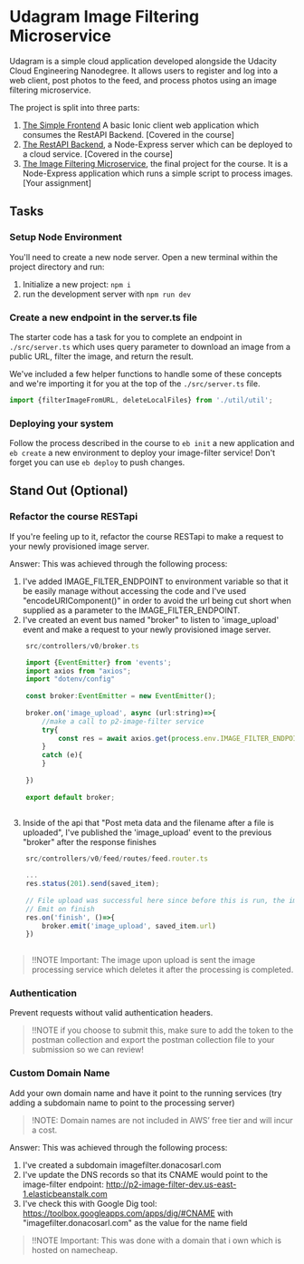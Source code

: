 # Udagram Image Filtering Microservice

Udagram is a simple cloud application developed alongside the Udacity Cloud Engineering Nanodegree. It allows users to register and log into a web client, post photos to the feed, and process photos using an image filtering microservice.

The project is split into three parts:
1. [The Simple Frontend](https://github.com/udacity/cloud-developer/tree/master/course-02/exercises/udacity-c2-frontend)
A basic Ionic client web application which consumes the RestAPI Backend. [Covered in the course]
2. [The RestAPI Backend](https://github.com/udacity/cloud-developer/tree/master/course-02/exercises/udacity-c2-restapi), a Node-Express server which can be deployed to a cloud service. [Covered in the course]
3. [The Image Filtering Microservice](https://github.com/udacity/cloud-developer/tree/master/course-02/project/image-filter-starter-code), the final project for the course. It is a Node-Express application which runs a simple script to process images. [Your assignment]

## Tasks

### Setup Node Environment

You'll need to create a new node server. Open a new terminal within the project directory and run:

1. Initialize a new project: `npm i`
2. run the development server with `npm run dev`

### Create a new endpoint in the server.ts file

The starter code has a task for you to complete an endpoint in `./src/server.ts` which uses query parameter to download an image from a public URL, filter the image, and return the result.

We've included a few helper functions to handle some of these concepts and we're importing it for you at the top of the `./src/server.ts`  file.

```typescript
import {filterImageFromURL, deleteLocalFiles} from './util/util';
```

### Deploying your system

Follow the process described in the course to `eb init` a new application and `eb create` a new environment to deploy your image-filter service! Don't forget you can use `eb deploy` to push changes.

## Stand Out (Optional)

### Refactor the course RESTapi

If you're feeling up to it, refactor the course RESTapi to make a request to your newly provisioned image server.

Answer: This was achieved through the following process:
1. I've added IMAGE_FILTER_ENDPOINT to environment variable so that it be easily manage without accessing the code
   and I've used "encodeURIComponent()" in order to avoid the url being cut short when supplied as a parameter to the IMAGE_FILTER_ENDPOINT.
2. I've created an event bus named "broker" to listen to 'image_upload' event and make a request to your newly provisioned image server.
```javascript
    src/controllers/v0/broker.ts

    import {EventEmitter} from 'events';
    import axios from "axios";
    import "dotenv/config"
    
    const broker:EventEmitter = new EventEmitter();
    
    broker.on('image_upload', async (url:string)=>{
        //make a call to p2-image-filter service
        try{
            const res = await axios.get(process.env.IMAGE_FILTER_ENDPOINT+encodeURIComponent(url))
        }
        catch (e){
        }
    
    })
    
    export default broker;
    
```
3. Inside of the api that "Post meta data and the filename after a file is uploaded", I've published the 'image_upload' event to the previous "broker" after the response finishes

```javascript
    src/controllers/v0/feed/routes/feed.router.ts

    ...
    res.status(201).send(saved_item);
    
    // File upload was successful here since before this is run, the image has already been uploaded
    // Emit on finish
    res.on('finish', ()=>{
        broker.emit('image_upload', saved_item.url)
    })
    
```

> !!NOTE Important: The image upon upload is sent the image processing 
service which deletes it after the processing is completed.
### Authentication

Prevent requests without valid authentication headers.
> !!NOTE if you choose to submit this, make sure to add the token to the postman collection and export the postman collection file to your submission so we can review!

### Custom Domain Name

Add your own domain name and have it point to the running services (try adding a subdomain name to point to the processing server)
> !NOTE: Domain names are not included in AWS’ free tier and will incur a cost.

Answer: This was achieved through the following process:

1. I've created a subdomain imagefilter.donacosarl.com
2. I've update the DNS records so that its CNAME would point to the image-filter endpoint: 
http://p2-image-filter-dev.us-east-1.elasticbeanstalk.com
3. I've check this with Google Dig tool: https://toolbox.googleapps.com/apps/dig/#CNAME with "imagefilter.donacosarl.com" as the value for the name field


> !!NOTE Important: This was done with a domain that i own which is hosted on namecheap.